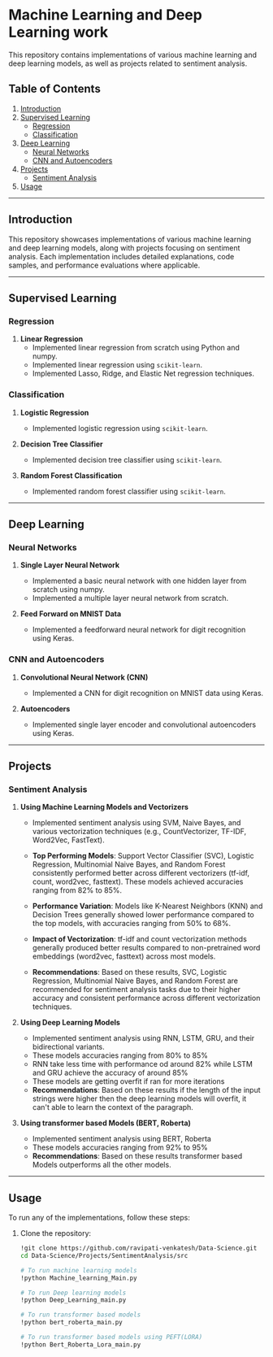 # Machine Learning and Deep Learning work

This repository contains implementations of various machine learning and deep learning models, as well as projects related to sentiment analysis.

## Table of Contents

1. [Introduction](#introduction)
2. [Supervised Learning](#supervised-learning)
    - [Regression](#regression)
    - [Classification](#classification)
3. [Deep Learning](#deep-learning)
    - [Neural Networks](#neural-networks)
    - [CNN and Autoencoders](#cnn-and-autoencoders)
4. [Projects](#projects)
    - [Sentiment Analysis](#sentiment-analysis)
5. [Usage](#usage)

---

## Introduction

This repository showcases implementations of various machine learning and deep learning models, along with projects focusing on sentiment analysis. Each implementation includes detailed explanations, code samples, and performance evaluations where applicable.

---

## Supervised Learning

### Regression

1. **Linear Regression**
   - Implemented linear regression from scratch using Python and numpy.
   - Implemented linear regression using `scikit-learn`.
   - Implemented Lasso, Ridge, and Elastic Net regression techniques.

### Classification

1. **Logistic Regression**
   - Implemented logistic regression using `scikit-learn`.
   
2. **Decision Tree Classifier**
   - Implemented decision tree classifier using `scikit-learn`.

3. **Random Forest Classification**
   - Implemented random forest classifier using `scikit-learn`.

---

## Deep Learning

### Neural Networks

1. **Single Layer Neural Network**
   - Implemented a basic neural network with one hidden layer from scratch using numpy.
   - Implemented a multiple layer neural network from scratch.

2. **Feed Forward on MNIST Data**
   - Implemented a feedforward neural network for digit recognition using Keras.

### CNN and Autoencoders

1. **Convolutional Neural Network (CNN)**
   - Implemented a CNN for digit recognition on MNIST data using Keras.
   
2. **Autoencoders**
   - Implemented single layer encoder and convolutional autoencoders using Keras.


---

## Projects

### Sentiment Analysis

1. **Using Machine Learning Models and Vectorizers**
   - Implemented sentiment analysis using SVM, Naive Bayes, and various vectorization techniques (e.g., CountVectorizer, TF-IDF, Word2Vec, FastText).

   - **Top Performing Models**: Support Vector Classifier (SVC), Logistic Regression, Multinomial Naive Bayes, and Random Forest consistently performed better across different vectorizers (tf-idf, count, word2vec, fasttext). These models achieved accuracies ranging from 82% to 85%.
  
   - **Performance Variation**: Models like K-Nearest Neighbors (KNN) and Decision Trees generally showed lower performance compared to the top models, with accuracies ranging from 50% to 68%.

   - **Impact of Vectorization**: tf-idf and count vectorization methods generally produced better results compared to non-pretrained word embeddings (word2vec, fasttext) across most models.

   - **Recommendations**: Based on these results, SVC, Logistic Regression, Multinomial Naive Bayes, and Random Forest are recommended for sentiment analysis tasks due to their higher accuracy and consistent performance across different vectorization techniques.

2. **Using Deep Learning Models**
   - Implemented sentiment analysis using RNN, LSTM, GRU, and their bidirectional variants.
   - These models accuracies ranging from 80% to 85%
   - RNN take less time with performance od around 82% while LSTM and GRU achieve the accuracy of around 85%
   - These models are getting overfit if ran for more iterations
   - **Recommendations**: Based on these results if the length of the input strings were higher then the deep learning models will overfit, it can't able to learn the context of the paragraph.

3. **Using transformer based Models (BERT, Roberta)**
   - Implemented sentiment analysis using BERT, Roberta
   - These models accuracies ranging from 92% to 95%
   - **Recommendations**: Based on these results transformer based Models outperforms all the other models.

---

## Usage

To run any of the implementations, follow these steps:

1. Clone the repository:
   ```bash
   !git clone https://github.com/ravipati-venkatesh/Data-Science.git
   cd Data-Science/Projects/SentimentAnalysis/src
   
   # To run machine learning models 
   !python Machine_learning_Main.py
   
   # To run Deep learning models 
   !python Deep_Learning_main.py
   
   # To run transformer based models
   !python bert_roberta_main.py
   
   # To run transformer based models using PEFT(LORA)
   !python Bert_Roberta_Lora_main.py
   

